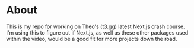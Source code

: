 # About

This is my repo for working on Theo's (t3.gg) latest Next.js crash course. I'm using this to figure out if Next.js, as well as these other packages used within the video, would be a good fit for more projects down the road.
